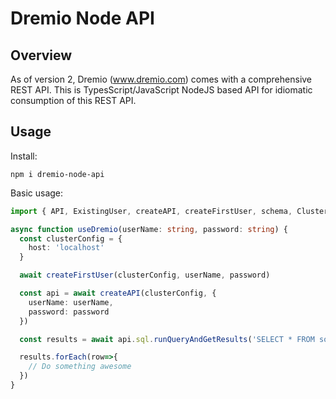 Dremio Node API
===

Overview
--

As of version 2, Dremio (www.dremio.com) comes with a comprehensive REST API. This is TypesScript/JavaScript NodeJS based API for idiomatic consumption of this REST API.

Usage
--

Install:

```
npm i dremio-node-api
```

Basic usage:

```ts
import { API, ExistingUser, createAPI, createFirstUser, schema, ClusterConfiguration, getDatasetsFromSQL } from 'dremio-node-api'

async function useDremio(userName: string, password: string) {
  const clusterConfig = {
    host: 'localhost'
  }

  await createFirstUser(clusterConfig, userName, password)

  const api = await createAPI(clusterConfig, {
    userName: userName,
    password: password
  })

  const results = await api.sql.runQueryAndGetResults('SELECT * FROM someSpace.SomeDataSet')

  results.forEach(row=>{
    // Do something awesome
  })
}
```